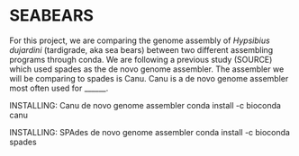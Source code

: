 # SEABEARS

For this project, we are comparing the genome assembly of _Hypsibius dujardini_ (tardigrade, aka sea bears) between two different assembling programs through conda. We are following a previous study (SOURCE) which used spades as the de novo genome assembler. The assembler we will be comparing to spades is Canu. Canu is a de novo genome assembler most often used for ______.

INSTALLING: Canu de novo genome assembler
conda install -c bioconda canu

INSTALLING: SPAdes de novo genome assembler
conda install -c bioconda spades
